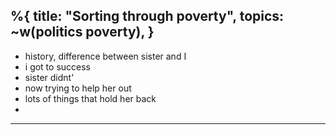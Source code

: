 %{
  title: "Sorting through poverty",
  topics: ~w(politics poverty),
}
---
- history, difference between sister and I
- i got to success
- sister didnt'
- now trying to help her out
- lots of things that hold her back
-

---

